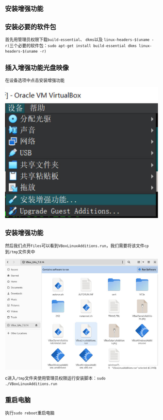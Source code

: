 安装增强功能
------

安装必要的软件包
--------

首先用管理员权限下载`build-essential`、 `dkms`以及 `linux-headers-$(uname -r)`三个必要的软件包：`sudo apt-get install build-essential dkms linux-headers-$(uname -r)`

插入增强功能光盘映像
----------

在设备选项中点击安装增强功能

![zengqiang](https://github.com/dreamyunight/dreamyunight.github.io/blob/main/static/%E5%AE%89%E8%A3%85%E5%A2%9E%E5%BC%BA%E5%8A%9F%E8%83%BD/zengqiang.jpg?raw=true)

安装增强功能
------

然后我们点开`Files`可以看到`VBoxLinuxAdditions.run`，我们需要将该文件`cp`到`/tmp`文件夹中

![VBoxLinuxAdditions.run](https://github.com/dreamyunight/dreamyunight.github.io/blob/main/static/%E5%AE%89%E8%A3%85%E5%A2%9E%E5%BC%BA%E5%8A%9F%E8%83%BD/VBoxLinuxAdditions.jpg?raw=true)

c进入`/tmp`文件夹使用管理员权限运行安装脚本：`sudo ./VBoxLinuxAdditions.run`

重启电脑
----

执行`sudo reboot`重启电脑